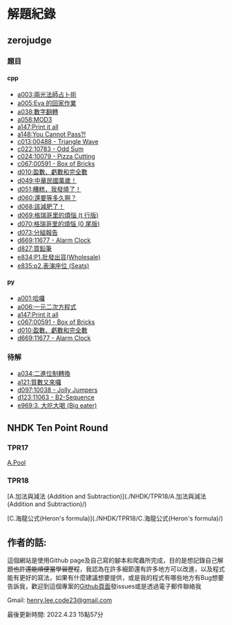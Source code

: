 # 解題紀錄

## zerojudge

### 題目

#### cpp

- [a003:兩光法師占卜術](./zerojudge/a003/)
- [a005:Eva 的回家作業](./zerojudge/a005/)
- [a038:數字翻轉](./zerojudge/a038/)
- [a058:MOD3](./zerojudge/a058/)
- [a147:Print it all](./zerojudge/a147/)
- [a148:You Cannot Pass?!](./zerojudge/a148/)
- [c013:00488 - Triangle Wave](./zerojudge/c013/)
- [c022:10783 - Odd Sum](./zerojudge/c022/)
- [c024:10079 - Pizza Cutting](./zerojudge/c024/)
- [c067:00591 - Box of Bricks](./zerojudge/c067/)
- [d010:盈數、虧數和完全數](./zerojudge/d010/)
- [d049:中華民國萬歲！](./zerojudge/d049/)
- [d051:糟糕，我發燒了！](./zerojudge/d051/)
- [d060:還要等多久啊？](./zerojudge/d060/)
- [d068:該減肥了！](./zerojudge/d068/)
- [d069:格瑞哥里的煩惱 (t 行版)](./zerojudge/d069/)
- [d070:格瑞哥里的煩惱 (0 尾版)](./zerojudge/d070/)
- [d073:分組報告](./zerojudge/d073/)
- [d669:11677 - Alarm Clock](./zerojudge/d669/)
- [d827:買鉛筆](./zerojudge/d827/)
- [e834:P1.批發出貨(Wholesale)](./zerojudge/e834/)
- [e835:p2.表演座位 (Seats)](./zerojudge/e835/)

#### py

- [a001:哈囉](./zerojudge/a001/)
- [a006:一元二次方程式](./zerojudge/a006/)
- [a147:Print it all](./zerojudge/a147/)
- [c067:00591 - Box of Bricks](./zerojudge/c067/)
- [d010:盈數、虧數和完全數](./zerojudge/d010/)
- [d669:11677 - Alarm Clock](./zerojudge/d669/)

### 待解

- [a034:二進位制轉換](https://zerojudge.tw/ShowProblem?problemid=a034)
- [a121:質數又來囉](https://zerojudge.tw/ShowProblem?problemid=a121)
- [d097:10038 - Jolly Jumpers](https://zerojudge.tw/ShowProblem?problemid=d097)
- [d123:11063 - B2-Sequence](https://zerojudge.tw/ShowProblem?problemid=d123)
- [e969:3. 大吃大喝 (Big eater)](https://zerojudge.tw/ShowProblem?problemid=e969)

## NHDK Ten Point Round

### TPR17

[A.Pool](./NHDK/TPR17/A.Pool/)

### TPR18

[A.加法與減法 (Addition and Subtraction)](./NHDK/TPR18/A.加法與減法 (Addition and Subtraction)/)


[C.海龍公式(Heron's formula)](./NHDK/TPR18/C.海龍公式(Heron's formula)/)


## 作者的話:

這個網站是使用Github page及自己寫的腳本和爬蟲所完成，目的是想記錄自己解題~~也許還能順便當學習歷程~~，我認為在許多細節還有許多地方可以改進，以及程式能有更好的寫法，如果有什麼建議想要提供，或是我的程式有哪些地方有Bug想要告訴我，歡迎到這個專案的[Github頁面](https://henryleecode23.github.io/solve_record/)發issues或是透過電子郵件聯絡我

Gmail: henry.lee.code23@gmail.com



最後更新時間: 2022.4.23 15點57分
